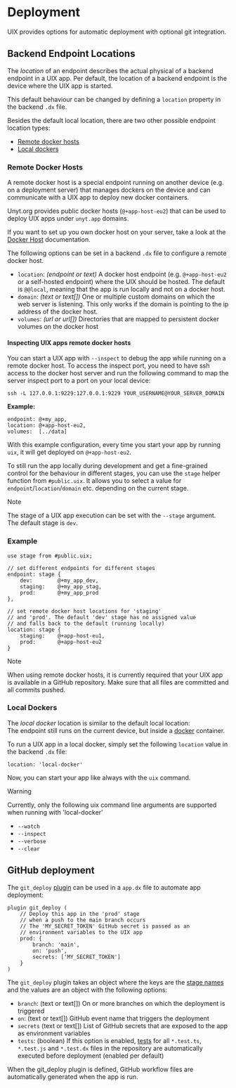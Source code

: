 # Deployment
UIX provides options for automatic deployment with optional git integration.

## Backend Endpoint Locations

The *location* of an endpoint describes the actual physical of a backend endpoint in a UIX app.
Per default, the location of a backend endpoint is the device where the UIX app is started.

This default behaviour can be changed by defining a `location` property in the backend `.dx` file.

Besides the default local location, 
there are two other possible endpoint location types:
 * [Remote docker hosts](#remote-docker-hosts)
 * [Local dockers](#local-dockers)

### Remote Docker Hosts

A remote docker host is a special endpoint running on another device (e.g. on a deployment server) that manages
dockers on the device and can communicate with a UIX app to deploy new docker containers.

Unyt.org provides public docker hosts (`@+app-host-eu2`) that can be used to deploy UIX apps under `unyt.app` domains.

If you want to set up you own docker host on your server, take a look at the [Docker Host](https://github.com/unyt-org/docker-host/) documentation.

The following options can be set in a backend `.dx` file to configure a remote docker host.

* `location`: *(endpoint or text)* A docker host endpoint (e.g. `@+app-host-eu2` or a self-hosted endpoint) where the UIX should be hosted. The default is `@@local`, meaning that the app is run locally and not on a docker host.
* `domain`: *(text or text[])* One or multiple custom domains on which the web server is listening. This only works if the domain is pointing to the ip address of the docker host.
* `volumes`: *(url or url[])* Directories that are mapped to persistent docker volumes on the docker host


#### Inspecting UIX apps remote docker hosts

You can start a UIX app with `--inspect` to debug the app while running on a remote docker host.
To access the inspect port, you need to have ssh access to the docker host server and run the following command to map the server inspect port to a port on your local device:

```
ssh -L 127.0.0.1:9229:127.0.0.1:9229 YOUR_USERNAME@YOUR_SERVER_DOMAIN
```

**Example:**

```datex
endpoint: @+my_app,
location: @+app-host-eu2,
volumes:  [../data]
```

With this example configuration, every time you start your app by running `uix`,
it will get deployed on `@+app-host-eu2`.

To still run the app locally during development and
get a fine-grained control for the behaviour in different stages,
you can use the `stage` helper function from `#public.uix`.
It allows you to select a value for `endpoint`/`location`/`domain` etc.
depending on the current stage.

> [!NOTE]
> The stage of a UIX app execution can be set with the `--stage` argument.
> The default stage is `dev`.

### Example
```datex
use stage from #public.uix;

// set different endpoints for different stages
endpoint: stage {
    dev:        @+my_app_dev,
    staging:    @+my_app_stag,
    prod:       @+my_app_prod
},

// set remote docker host locations for 'staging'
// and 'prod'. The default 'dev' stage has no assigned value 
// and falls back to the default (running locally)
location: stage {
    staging:    @+app-host-eu1,
    prod:       @+app-host-eu2
}
```

> [!NOTE]
> When using remote docker hosts, it is currently required that
> your UIX app is available in a GitHub repository. Make sure
> that all files are committed and all commits pushed.

### Local Dockers

The *local docker* location is similar to the default local location:<br>
The endpoint still runs on the current device, but inside a [docker](https://www.docker.com/) container.

To run a UIX app in a local docker, simply set the following `location` value in the backend `.dx` file:
```
location: 'local-docker'
```

Now, you can start your app like always with the `uix` command.

> [!WARNING]
> Currently, only the following uix command line arguments are supported when running with 'local-docker'
> * `--watch`
> * `--inspect`
> * `--verbose`
> * `--clear`


## GitHub deployment

The `git_deploy` [plugin](./15%20Plugins.md) can be used in a `app.dx` file to automate app deployment:

```datex
plugin git_deploy (
    // Deploy this app in the 'prod' stage
    // when a push to the main branch occurs
    // The 'MY_SECRET_TOKEN' GitHub secret is passed as an
    // environment variables to the UIX app
    prod: {
        branch: 'main',
        on: 'push',
        secrets: ['MY_SECRET_TOKEN']
    }
)
```


The `git_deploy` plugin takes an object where the keys are the [stage names](#app-deployment-stages) and the values are an object with the following options:

* `branch`: (text or text[]) On or more branches on which the deployment is triggered
* `on`: (text or text[]) GitHub event name that triggers the deployment
* `secrets` (text or text[]) List of GitHub secrets that are exposed to the app as environment variables
* `tests`: (boolean) If this option is enabled, [tests](https://github.com/unyt-org/unyt-tests/) for all `*.test.ts`, `*.test.js` and `*.test.dx`
    files in the repository are automatically executed before deployment (enabled per default)

When the git_deploy plugin is defined, GitHub workflow files are automatically generated when the app is run.

